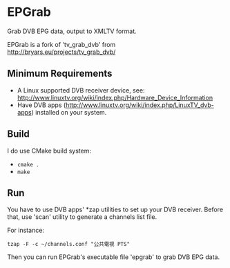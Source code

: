 # EPGrab

Grab DVB EPG data, output to XMLTV format.

EPGrab is a fork of 'tv\_grab\_dvb' from http://bryars.eu/projects/tv_grab_dvb/

## Minimum Requirements

* A Linux supported DVB receiver device, see: http://www.linuxtv.org/wiki/index.php/Hardware_Device_Information
* Have DVB apps (http://www.linuxtv.org/wiki/index.php/LinuxTV_dvb-apps) installed on your system.

## Build

I do use CMake build system:

* <code>cmake .</code>
* <code>make</code>

## Run

You have to use DVB apps' \*zap utilities to set up your DVB receiver. Before that, use 'scan' utility to generate a channels list file.

For instance:

<code>tzap -F -c ~/channels.conf "公共電視 PTS"</code>

Then you can run EPGrab's executable file 'epgrab' to grab DVB EPG data.

